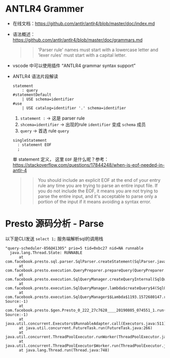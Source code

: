 # ANTLR4 Grammer
* 在线文档：https://github.com/antlr/antlr4/blob/master/doc/index.md

* 语法概述： https://github.com/antlr/antlr4/blob/master/doc/grammars.md

  >> 'Parser rule' names must start with a lowercase letter and 'lexer rules' must start with a capital letter.

* vscode 中可以使用插件 “ANTLR4 grammar syntax support”

* ANTLR4 语法片段解读
  ```g4
  statement
      : query                                                            #statementDefault
      | USE schema=identifier                                            #use
      | USE catalog=identifier '.' schema=identifier   
  ```
  1. `statement :` -> 这是 parser rule
  1. `shcema=identifier` -> 出现的rule `identifier` 变成 `schema` 成员
  1. `query` -> 首选 rule `query`

  ```g4
  singleStatement
    : statement EOF
    ;
  ```
  单 statement 定义， 这里 `EOF` 是什么呢？参考：https://stackoverflow.com/questions/17844248/when-is-eof-needed-in-antlr-4
  
  >> You should include an explicit EOF at the end of your entry rule any time you are trying to parse an entire input file. If you do not include the EOF, it means you are not trying to parse the entire input, and it's acceptable to parse only a portion of the input if it means avoiding a syntax error.

# Presto 源码分析 - Parse
以下是CLI发送 `select 1;` 服务端解析sql的调用栈
```text
"query-scheduler-856@41305" prio=5 tid=0xbc27 nid=NA runnable
  java.lang.Thread.State: RUNNABLE
	  at com.facebook.presto.sql.parser.SqlParser.createStatement(SqlParser.java:98)
	  at com.facebook.presto.execution.QueryPreparer.prepareQuery(QueryPreparer.java:56)
	  at com.facebook.presto.execution.SqlQueryManager.createQueryInternal(SqlQueryManager.java:343)
	  at com.facebook.presto.execution.SqlQueryManager.lambda$createQuery$4(SqlQueryManager.java:305)
	  at com.facebook.presto.execution.SqlQueryManager$$Lambda$1193.1572680147.run(Unknown Source:-1)
	  at com.facebook.presto.$gen.Presto_0_222_27c7628____20190805_074551_1.run(Unknown Source:-1)
	  at java.util.concurrent.Executors$RunnableAdapter.call(Executors.java:511)
	  at java.util.concurrent.FutureTask.run(FutureTask.java:266)
	  at java.util.concurrent.ThreadPoolExecutor.runWorker(ThreadPoolExecutor.java:1149)
	  at java.util.concurrent.ThreadPoolExecutor$Worker.run(ThreadPoolExecutor.java:624)
	  at java.lang.Thread.run(Thread.java:748)
```

